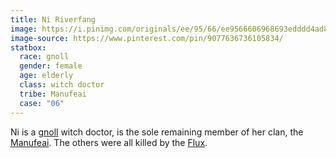 ```yaml
---
title: Ni Riverfang
image: https://i.pinimg.com/originals/ee/95/66/ee9566606968693edddd4ad85cd212c7.jpg
image-source: https://www.pinterest.com/pin/9077636736105834/
statbox:
  race: gnoll
  gender: female
  age: elderly
  class: witch doctor
  tribe: Manufeai
  case: "06"
---
```


Ni is a [gnoll](../races/gnolls) witch doctor, is the sole remaining member of her clan, the [Manufeai](../orgs/manufeai). The others were all killed by the [Flux](../locales/flux).
